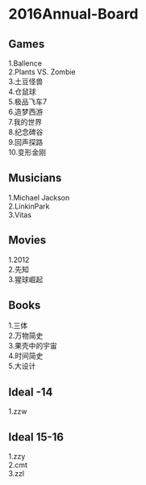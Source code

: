 # 2016Annual-Board

## Games
1.Ballence  
2.Plants VS. Zombie  
3.土豆怪兽  
4.仓鼠球  
5.极品飞车7  
6.造梦西游  
7.我的世界  
8.纪念碑谷  
9.回声探路  
10.变形金刚  

## Musicians
1.Michael Jackson  
2.LinkinPark  
3.Vitas  

## Movies
1.2012  
2.先知  
3.猩球崛起  

## Books
1.三体  
2.万物简史  
3.果壳中的宇宙  
4.时间简史  
5.大设计  
 
## Ideal -14
1.zzw  

## Ideal 15-16
1.zzy  
2.cmt  
3.zzl  
